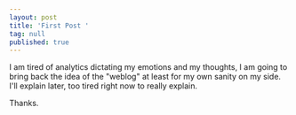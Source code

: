 ```yaml
---
layout: post
title: 'First Post '
tag: null
published: true
---
```


I am tired of analytics dictating my emotions and my thoughts, I am going to bring back the idea of the "weblog" at least for my own sanity on my side. I'll explain later, too tired right now to really explain. 

Thanks.
